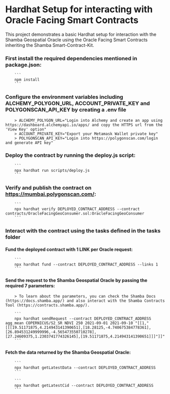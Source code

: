 # Hardhat Setup for interacting with Oracle Facing Smart Contracts

This project demonstrates a basic Hardhat setup for interaction with the Shamba Geospatial Oracle using the Oracle Facing Smart Contracts inheriting the Shamba Smart-Contract-Kit. 


### First install the required dependencies mentioned in package.json:

        ```
        npm install
        ```

### Configure the environment variables including ALCHEMY_POLYGON_URL, ACCOUNT_PRIVATE_KEY and POLYGONSCAN_API_KEY by creating a .env file 

        > ALCHEMY_POLYGON_URL="Login into Alchemy and create an app using https://dashboard.alchemyapi.io/apps/ and copy the HTTPS url from the 'View Key' option"
        > ACCOUNT_PRIVATE_KEY="Export your Metamask Wallet private key"
        > POLYGONSCAN_API_KEY="Login into https://polygonscan.com/login and generate API key"


### Deploy the contract by running the deploy.js script:

        ```
        npx hardhat run scripts/deploy.js
        ```

### Verify and publish the contract on https://mumbai.polygonscan.com/:

        ```
        npx hardhat verify DEPLOYED_CONTRACT_ADDRESS --contract contracts/OracleFacingGeoConsumer.sol:OracleFacingGeoConsumer
        ```

### Interact with the contract using the tasks defined in the tasks folder

#### Fund the deployed contract with 1 LINK per Oracle request: 
        
        ```
        npx hardhat fund --contract DEPLOYED_CONTRACT_ADDRESS --links 1
        ```

#### Send the request to the Shamba Geospatial Oracle by passing the required 7 parameters:

        > To learn about the parameters, you can check the Shamba Docs (https://docs.shamba.app/) and also interact with the Shamba Contracts Tool (https://contracts.shamba.app/).

        ```
        npx hardhat sendRequest --contract DEPLOYED_CONTRACT_ADDRESS agg_mean COPERNICUS/S2_SR NDVI 250 2021-09-01 2021-09-10 "[[1,"[[[19.51171875,4.214943141390651],[18.28125,-4.740675384778361],[26.894531249999996,-4.565473550710278],[27.24609375,1.2303741774326145],[19.51171875,4.214943141390651]]]"]]"
        ```


#### Fetch the data returned by the Shamba Geospatial Oracle:

        ```
        npx hardhat getLatestData --contract DEPLOYED_CONTRACT_ADDRESS
        ```

        ```
        npx hardhat getLatestCid --contract DEPLOYED_CONTRACT_ADDRESS
        ```



